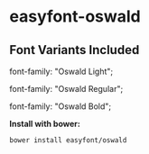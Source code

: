 # easyfont-oswald

## Font Variants Included

font-family: "Oswald Light";

font-family: "Oswald Regular";

font-family: "Oswald Bold";

**Install with bower:**

    bower install easyfont/oswald
